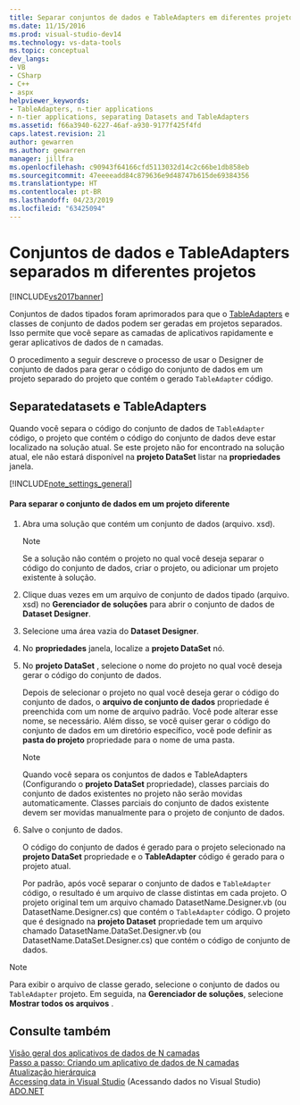 ```yaml
---
title: Separar conjuntos de dados e TableAdapters em diferentes projetos | Microsoft Docs
ms.date: 11/15/2016
ms.prod: visual-studio-dev14
ms.technology: vs-data-tools
ms.topic: conceptual
dev_langs:
- VB
- CSharp
- C++
- aspx
helpviewer_keywords:
- TableAdapters, n-tier applications
- n-tier applications, separating Datasets and TableAdapters
ms.assetid: f66a3940-6227-46af-a930-9177f425f4fd
caps.latest.revision: 21
author: gewarren
ms.author: gewarren
manager: jillfra
ms.openlocfilehash: c90943f64166cfd5113032d14c2c66be1db858eb
ms.sourcegitcommit: 47eeeeadd84c879636e9d48747b615de69384356
ms.translationtype: HT
ms.contentlocale: pt-BR
ms.lasthandoff: 04/23/2019
ms.locfileid: "63425094"
---
```

# <a name="separate-datasets-and-tableadapters-into-different-projects"></a>Conjuntos de dados e TableAdapters separados m diferentes projetos
[!INCLUDE[vs2017banner](../includes/vs2017banner.md)]

Conjuntos de dados tipados foram aprimorados para que o [TableAdapters](http://msdn.microsoft.com/library/09416de9-134c-4dc7-8262-6c8d81e3f364) e classes de conjunto de dados podem ser geradas em projetos separados. Isso permite que você separe as camadas de aplicativos rapidamente e gerar aplicativos de dados de n camadas.  
  
 O procedimento a seguir descreve o processo de usar o Designer de conjunto de dados para gerar o código do conjunto de dados em um projeto separado do projeto que contém o gerado `TableAdapter` código.  
  
## <a name="separatedatasets-and-tableadapters"></a>Separatedatasets e TableAdapters  
 Quando você separa o código do conjunto de dados de `TableAdapter` código, o projeto que contém o código do conjunto de dados deve estar localizado na solução atual. Se este projeto não for encontrado na solução atual, ele não estará disponível na **projeto DataSet** listar na **propriedades** janela.  
  
 [!INCLUDE[note_settings_general](../includes/note-settings-general-md.md)]  
  
#### <a name="to-separate-the-dataset-into-a-different-project"></a>Para separar o conjunto de dados em um projeto diferente  
  
1. Abra uma solução que contém um conjunto de dados (arquivo. xsd).  
  
   > [!NOTE]
   > Se a solução não contém o projeto no qual você deseja separar o código do conjunto de dados, criar o projeto, ou adicionar um projeto existente à solução.  
  
2. Clique duas vezes em um arquivo de conjunto de dados tipado (arquivo. xsd) no **Gerenciador de soluções** para abrir o conjunto de dados de **Dataset Designer**.  
  
3. Selecione uma área vazia do **Dataset Designer**.  
  
4. No **propriedades** janela, localize a **projeto DataSet** nó.  
  
5. No **projeto DataSet** , selecione o nome do projeto no qual você deseja gerar o código do conjunto de dados.  
  
    Depois de selecionar o projeto no qual você deseja gerar o código do conjunto de dados, o **arquivo de conjunto de dados** propriedade é preenchida com um nome de arquivo padrão. Você pode alterar esse nome, se necessário. Além disso, se você quiser gerar o código do conjunto de dados em um diretório específico, você pode definir as **pasta do projeto** propriedade para o nome de uma pasta.  
  
   > [!NOTE]
   > Quando você separa os conjuntos de dados e TableAdapters (Configurando o **projeto DataSet** propriedade), classes parciais do conjunto de dados existentes no projeto não serão movidas automaticamente. Classes parciais do conjunto de dados existente devem ser movidas manualmente para o projeto de conjunto de dados.  
  
6. Salve o conjunto de dados.  
  
    O código do conjunto de dados é gerado para o projeto selecionado na **projeto DataSet** propriedade e o **TableAdapter** código é gerado para o projeto atual.  
  
   Por padrão, após você separar o conjunto de dados e `TableAdapter` código, o resultado é um arquivo de classe distintas em cada projeto. O projeto original tem um arquivo chamado DatasetName.Designer.vb (ou DatasetName.Designer.cs) que contém o `TableAdapter` código. O projeto que é designado na **projeto Dataset** propriedade tem um arquivo chamado DatasetName.DataSet.Designer.vb (ou DatasetName.DataSet.Designer.cs) que contém o código de conjunto de dados.  
  
> [!NOTE]
> Para exibir o arquivo de classe gerado, selecione o conjunto de dados ou `TableAdapter` projeto. Em seguida, na **Gerenciador de soluções**, selecione **Mostrar todos os arquivos** .  
  
## <a name="see-also"></a>Consulte também  
 [Visão geral dos aplicativos de dados de N camadas](../data-tools/n-tier-data-applications-overview.md)   
 [Passo a passo: Criando um aplicativo de dados de N camadas](../data-tools/walkthrough-creating-an-n-tier-data-application.md)   
 [Atualização hierárquica](../data-tools/hierarchical-update.md)   
 [Accessing data in Visual Studio](../data-tools/accessing-data-in-visual-studio.md)  (Acessando dados no Visual Studio)  
 [ADO.NET](http://msdn.microsoft.com/library/5b96ed06-9759-4966-a797-a1d5f6ee50ca)
